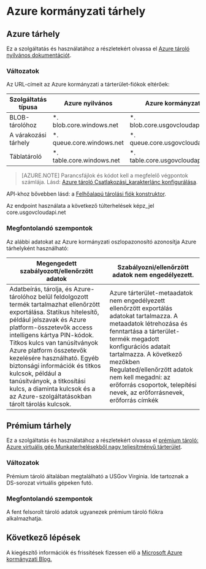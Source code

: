 <properties
    pageTitle="Azure kormányzati dokumentáció |} Microsoft Azure"
    description="Ez ez a témakör a szolgáltatást, és útmutatást összehasonlítás Azure kormányzati alkalmazások fejlesztéséhez"
    services="Azure-Government"
    cloud="gov" 
    documentationCenter=""
    authors="ryansoc"
    manager="zakramer"
    editor=""/>

<tags
    ms.service="multiple"
    ms.devlang="na"
    ms.topic="article"
    ms.tgt_pltfrm="na"
    ms.workload="azure-government"
    ms.date="10/13/2016"
    ms.author="ryansoc"/>


#  <a name="azure-government-storage"></a>Azure kormányzati tárhely

##  <a name="azure-storage"></a>Azure tárhely

Ez a szolgáltatás és használatához a részletekért olvassa el [Azure tároló nyilvános dokumentációt](https://azure.microsoft.com/documentation/services/storage/).

### <a name="variations"></a>Változatok

Az URL-címeit az Azure kormányzati a tárterület-fiókok eltérőek:

Szolgáltatás típusa|Azure nyilvános|Azure kormányzati
---|---|---
BLOB-tárolóhoz|*. blob.core.windows.net|*. blob.core.usgovcloudapi.net
A várakozási tárhely|*. queue.core.windows.net|*. queue.core.usgovcloudapi.net
Táblatároló|*. table.core.windows.net| *. table.core.usgovcloudapi.net

>[AZURE.NOTE] Parancsfájlok és kódot kell a megfelelő végpontok számlája.  Lásd: [Azure tároló Csatlakozási_karakterlánc konfigurálása](../storage-configure-connection-string.md#creating-a-connection-string-to-the-explicit-storage-endpoint). 

API-khoz bővebben lásd: a <a href="https://msdn.microsoft.com/en-us/library/azure/mt616540.aspx">Felhőalapú tárolási fiók konstruktor</a>.

Az endpoint használata a következő túlterhelések képz_jel core.usgovcloudapi.net 

### <a name="considerations"></a>Megfontolandó szempontok

Az alábbi adatokat az Azure kormányzati oszlopazonosító azonosítja Azure tárhelyként használható:

| Megengedett szabályozott/ellenőrzött adatok | Szabályozni/ellenőrzött adatok nem engedélyezett. |
|--------------------------------------------------------------------------------------|-----------------------------------------------------------------------------------------------------------------------------------------------------------------------------------------------------------------------------------------------------------------------------------------------------------------|
| Adatbeírás, tárolja, és Azure-tárolóhoz belül feldolgozott termék tartalmazhat ellenőrzött exportálása. Statikus hitelesítő, például jelszavak és Azure platform-összetevők access intelligens kártya PIN-kódok. Titkos kulcs van tanúsítványok Azure platform összetevők kezelésére használható. Egyéb biztonsági információk és titkos kulcsok, például a tanúsítványok, a titkosítási kulcs, a diaminta kulcsok és a az Azure-szolgáltatásokban tárolt tárolás kulcsok. | Azure tárterület-metaadatok nem engedélyezett ellenőrzött exportálás adatokat tartalmazza. A metaadatok létrehozása és fenntartása a tárterület-termék megadott konfigurációs adatait tartalmazza.  A következő mezőkben Regulated/ellenőrzött adatok nem kell megadni: az erőforrás csoportok, telepítési nevek, az erőforrásnevek, erőforrás címkék  

##  <a name="premium-storage"></a>Prémium tárhely

Ez a szolgáltatás és használatához a részletekért olvassa el [prémium tároló: Azure virtuális gép Munkaterhelésekből nagy teljesítményű tárterület](../storage/storage-premium-storage.md).

###  <a name="variations"></a>Változatok

Prémium tároló általában megtalálható a USGov Virginia. Ide tartoznak a DS-sorozat virtuális gépeken futó. 

### <a name="considerations"></a>Megfontolandó szempontok

A fent felsorolt tároló adatok ugyanezek prémium tároló fiókra alkalmazhatja. 

##  <a name="next-steps"></a>Következő lépések

A kiegészítő információk és frissítések fizessen elő a <a href="https://blogs.msdn.microsoft.com/azuregov/">Microsoft Azure kormányzati Blog.</a>
